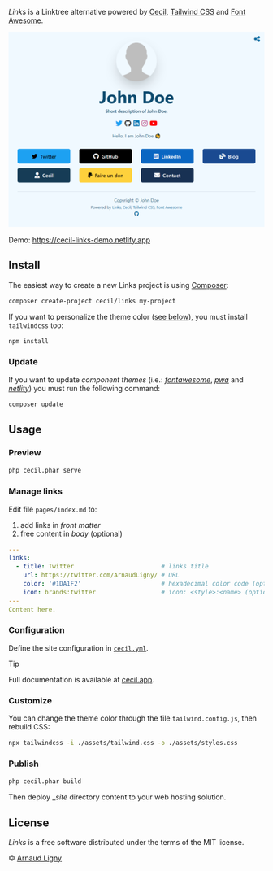 _Links_ is a Linktree alternative powered by [Cecil](https://cecil.app), [Tailwind CSS](https://tailwindcss.com) and [Font Awesome](https://fontawesome.com).

[![Links example](docs/screenshot.png)](links.cecil.app)

Demo: <https://cecil-links-demo.netlify.app>

## Install

The easiest way to create a new Links project is using [Composer](https://getcomposer.org):

```bash
composer create-project cecil/links my-project
```

If you want to personalize the theme color ([see below](#customize)), you must install `tailwindcss` too:

```bash
npm install
```

### Update

If you want to update _component themes_ (i.e.: _[fontawesome](https://github.com/Cecilapp/theme-fontawesome#readme)_, _[pwa](https://github.com/Cecilapp/theme-pwa#readme)_ and _[netlity](https://github.com/Cecilapp/theme-netlify#readme)_) you must run the following command:

```bash
composer update
```

## Usage

### Preview

```bash
php cecil.phar serve
```

### Manage links

Edit file `pages/index.md` to:

1. add links in _front matter_
2. free content in _body_ (optional)

```yaml
---
links:
  - title: Twitter                        # links title
    url: https://twitter.com/ArnaudLigny/ # URL
    color: '#1DA1F2'                      # hexadecimal color code (optional)
    icon: brands:twitter                  # icon: <style>:<name> (optional, https://fontawesome.com/icons)
---
Content here.
```

### Configuration

Define the site configuration in [`cecil.yml`](cecil.yml).

> [!TIP]
> Full documentation is available at [cecil.app](https://cecil.app/documentation/configuration/).

### Customize

You can change the theme color through the file `tailwind.config.js`, then rebuild CSS:

```bash
npx tailwindcss -i ./assets/tailwind.css -o ./assets/styles.css
```

### Publish

```bash
php cecil.phar build
```

Then deploy __site_ directory content to your web hosting solution.

## License

_Links_ is a free software distributed under the terms of the MIT license.

© [Arnaud Ligny](https://arnaudligny.fr)
